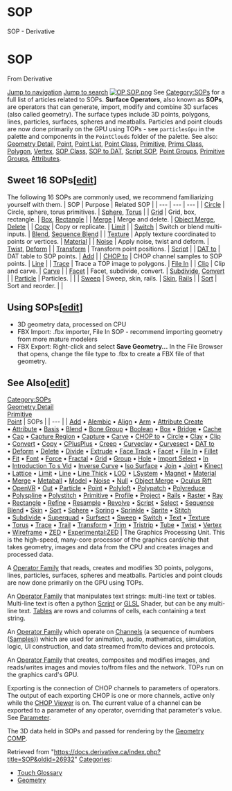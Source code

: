 

# SOP

SOP - Derivative




# SOP
From Derivative

[Jump to navigation](#mw-head)
[Jump to search](#searchInput)
[![OP SOP.png](images/e/e6/OP_SOP.png)](File_OP_SOP.html)
See [Category:SOPs](https://docs.derivative.ca/index.php?title=Category:SOPs&action=edit&redlink=1 "Category:SOPs (page does not exist)") for a full list of articles related to SOPs.
**Surface Operators**, also known as **SOPs**, are operators that can generate, import, modify and combine 3D surfaces (also called geometry). The surface types include 3D points, polygons, lines, particles, surfaces, spheres and meatballs. Particles and point clouds are now done primarily on the GPU using TOPs - see `particlesGpu` in the palette and components in the `PointClouds` folder of the palette.
See also: [Geometry Detail](Geometry_Detail.html "Geometry Detail"), [Point](Point.html "Point"), [Point List](Point_List.html "Point List"), [Point Class](Point_Class.html "Point Class"), [Primitive](Primitive.html "Primitive"), [Prims Class](Prims_Class.html "Prims Class"), [Polygon](Polygon.html "Polygon"), [Vertex](Vertex.html "Vertex"), [SOP Class](SOP_Class.html "SOP Class"), [SOP to DAT](SOP_to_DAT.html "SOP to DAT"), [Script SOP](Script_SOP.html "Script SOP"), [Point Groups](Point_Group.html "Point Group"), [Primitive Groups](Primitive_Group.html "Primitive Group"), [Attributes](https://docs.derivative.ca/index.php?title=Attributes&action=edit&redlink=1 "Attributes (page does not exist)").
  

## Sweet 16 SOPs[[edit](https://docs.derivative.ca/index.php?title=SOP&action=edit&section=1 "Edit section: Sweet 16 SOPs")]
The following 16 SOPs are commonly used, we recommend familiarizing yourself with them.
| SOP | Purpose | Related SOP |
| --- | --- | --- |
| [Circle](Circle_SOP.html "Circle SOP") | Circle, sphere, torus primitives. | [Sphere](Sphere_SOP.html "Sphere SOP"), [Torus](Torus_SOP.html "Torus SOP") |
| [Grid](Grid_SOP.html "Grid SOP") | Grid, box, rectangle. | [Box](Box_SOP.html "Box SOP"), [Rectangle](Rectangle_SOP.html "Rectangle SOP") |
| [Merge](Merge_SOP.html "Merge SOP") | Merge and delete. | [Object Merge](Object_Merge_SOP.html "Object Merge SOP"), [Delete](Delete_SOP.html "Delete SOP") |
| [Copy](Copy_SOP.html "Copy SOP") | Copy or replicate. | [Limit](Limit_SOP.html "Limit SOP") |
| [Switch](Switch_SOP.html "Switch SOP") | Switch or blend multi-inputs. | [Blend](Blend_SOP.html "Blend SOP"), [Sequence Blend](Sequence_Blend_SOP.html "Sequence Blend SOP") |
| [Texture](Texture_SOP.html "Texture SOP") | Apply texture coordinated to points or vertices. | [Material](Material_SOP.html "Material SOP") |
| [Noise](Noise_SOP.html "Noise SOP") | Apply noise, twist and deform. | [Twist](Twist_SOP.html "Twist SOP"), [Deform](Deform_SOP.html "Deform SOP") |
| [Transform](Transform_SOP.html "Transform SOP") | Transform point positions. | [Script](Script_SOP.html "Script SOP") |
| [DAT to](DAT_to_SOP.html "DAT to SOP") | DAT table to SOP points. | [Add](Add_SOP.html "Add SOP") |
| [CHOP to](CHOP_to_SOP.html "CHOP to SOP") | CHOP channel samples to SOP points. | [Line](Line_SOP.html "Line SOP") |
| [Trace](Trace_SOP.html "Trace SOP") | Trace a TOP image to polygons. | [File In](File_In_SOP.html "File In SOP") |
| [Clip](Clip_SOP.html "Clip SOP") | Clip and carve. | [Carve](Carve_SOP.html "Carve SOP") |
| [Facet](Facet_SOP.html "Facet SOP") | Facet, subdivide, convert. | [Subdivide](Subdivide_SOP.html "Subdivide SOP"), [Convert](Convert_SOP.html "Convert SOP") |
| [Particle](Particle_SOP.html "Particle SOP") | Particles. |  |
| [Sweep](Sweep_SOP.html "Sweep SOP") | Sweep, skin, rails. | [Skin](Skin_SOP.html "Skin SOP"), [Rails](Rails_SOP.html "Rails SOP") |
| [Sort](Sort_SOP.html "Sort SOP") | Sort and reorder. |  |
## Using SOPs[[edit](https://docs.derivative.ca/index.php?title=SOP&action=edit&section=2 "Edit section: Using SOPs")]
* 3D geometry data, processed on CPU
* FBX Import: .fbx importer, File In SOP - recommend importing geometry from more mature modelers
* FBX Export: Right-click and select **Save Geometry...** In the File Browser that opens, change the file type to .fbx to create a FBX file of that geometry.
## See Also[[edit](https://docs.derivative.ca/index.php?title=SOP&action=edit&section=3 "Edit section: See Also")]
[Category:SOPs](https://docs.derivative.ca/index.php?title=Category:SOPs&action=edit&redlink=1 "Category:SOPs (page does not exist)")  
[Geometry Detail](Geometry_Detail.html "Geometry Detail")  
[Primitive](Primitive.html "Primitive")  
[Point](Point.html "Point")
| SOPs |
| --- |
| [Add](Add_SOP.html "Add SOP") • [Alembic](Alembic_SOP.html "Alembic SOP") • [Align](Align_SOP.html "Align SOP") • [Arm](Arm_SOP.html "Arm SOP") • [Attribute Create](Attribute_Create_SOP.html "Attribute Create SOP") • [Attribute](Attribute_SOP.html "Attribute SOP") • [Basis](Basis_SOP.html "Basis SOP") • [Blend](Blend_SOP.html "Blend SOP") • [Bone Group](Bone_Group_SOP.html "Bone Group SOP") • [Boolean](Boolean_SOP.html "Boolean SOP") • [Box](Box_SOP.html "Box SOP") • [Bridge](Bridge_SOP.html "Bridge SOP") • [Cache](Cache_SOP.html "Cache SOP") • [Cap](Cap_SOP.html "Cap SOP") • [Capture Region](Capture_Region_SOP.html "Capture Region SOP") • [Capture](Capture_SOP.html "Capture SOP") • [Carve](Carve_SOP.html "Carve SOP") • [CHOP to](CHOP_to_SOP.html "CHOP to SOP") • [Circle](Circle_SOP.html "Circle SOP") • [Clay](Clay_SOP.html "Clay SOP") • [Clip](Clip_SOP.html "Clip SOP") • [Convert](Convert_SOP.html "Convert SOP") • [Copy](Copy_SOP.html "Copy SOP") • [CPlusPlus](CPlusPlus_SOP.html "CPlusPlus SOP") • [Creep](Creep_SOP.html "Creep SOP") • [Curveclay](Curveclay_SOP.html "Curveclay SOP") • [Curvesect](Curvesect_SOP.html "Curvesect SOP") • [DAT to](DAT_to_SOP.html "DAT to SOP") • [Deform](Deform_SOP.html "Deform SOP") • [Delete](Delete_SOP.html "Delete SOP") • [Divide](Divide_SOP.html "Divide SOP") • [Extrude](Extrude_SOP.html "Extrude SOP") • [Face Track](Face_Track_SOP.html "Face Track SOP") • [Facet](Facet_SOP.html "Facet SOP") • [File In](File_In_SOP.html "File In SOP") • [Fillet](Fillet_SOP.html "Fillet SOP") • [Fit](Fit_SOP.html "Fit SOP") • [Font](Font_SOP.html "Font SOP") • [Force](Force_SOP.html "Force SOP") • [Fractal](Fractal_SOP.html "Fractal SOP") • [Grid](Grid_SOP.html "Grid SOP") • [Group](Group_SOP.html "Group SOP") • [Hole](Hole_SOP.html "Hole SOP") • [Import Select](Import_Select_SOP.html "Import Select SOP") • [In](In_SOP.html "In SOP") • [Introduction To s Vid](Introduction_To_SOPs_Vid.html "Introduction To SOPs Vid") • [Inverse Curve](Inverse_Curve_SOP.html "Inverse Curve SOP") • [Iso Surface](Iso_Surface_SOP.html "Iso Surface SOP") • [Join](Join_SOP.html "Join SOP") • [Joint](Joint_SOP.html "Joint SOP") • [Kinect](Kinect_SOP.html "Kinect SOP") • [Lattice](Lattice_SOP.html "Lattice SOP") • [Limit](Limit_SOP.html "Limit SOP") • [Line](Line_SOP.html "Line SOP") • [Line Thick](Line_Thick_SOP.html "Line Thick SOP") • [LOD](LOD_SOP.html "LOD SOP") • [LSystem](LSystem_SOP.html "LSystem SOP") • [Magnet](Magnet_SOP.html "Magnet SOP") • [Material](Material_SOP.html "Material SOP") • [Merge](Merge_SOP.html "Merge SOP") • [Metaball](Metaball_SOP.html "Metaball SOP") • [Model](Model_SOP.html "Model SOP") • [Noise](Noise_SOP.html "Noise SOP") • [Null](Null_SOP.html "Null SOP") • [Object Merge](Object_Merge_SOP.html "Object Merge SOP") • [Oculus Rift](Oculus_Rift_SOP.html "Oculus Rift SOP") • [OpenVR](OpenVR_SOP.html "OpenVR SOP") • [Out](Out_SOP.html "Out SOP") • [Particle](Particle_SOP.html "Particle SOP") • [Point](Point_SOP.html "Point SOP") • [Polyloft](Polyloft_SOP.html "Polyloft SOP") • [Polypatch](Polypatch_SOP.html "Polypatch SOP") • [Polyreduce](Polyreduce_SOP.html "Polyreduce SOP") • [Polyspline](Polyspline_SOP.html "Polyspline SOP") • [Polystitch](Polystitch_SOP.html "Polystitch SOP") • [Primitive](Primitive_SOP.html "Primitive SOP") • [Profile](Profile_SOP.html "Profile SOP") • [Project](Project_SOP.html "Project SOP") • [Rails](Rails_SOP.html "Rails SOP") • [Raster](Raster_SOP.html "Raster SOP") • [Ray](Ray_SOP.html "Ray SOP") • [Rectangle](Rectangle_SOP.html "Rectangle SOP") • [Refine](Refine_SOP.html "Refine SOP") • [Resample](Resample_SOP.html "Resample SOP") • [Revolve](Revolve_SOP.html "Revolve SOP") • [Script](Script_SOP.html "Script SOP") • [Select](Select_SOP.html "Select SOP") • [Sequence Blend](Sequence_Blend_SOP.html "Sequence Blend SOP") • [Skin](Skin_SOP.html "Skin SOP") • [Sort](Sort_SOP.html "Sort SOP") • [Sphere](Sphere_SOP.html "Sphere SOP") • [Spring](Spring_SOP.html "Spring SOP") • [Sprinkle](Sprinkle_SOP.html "Sprinkle SOP") • [Sprite](Sprite_SOP.html "Sprite SOP") • [Stitch](Stitch_SOP.html "Stitch SOP") • [Subdivide](Subdivide_SOP.html "Subdivide SOP") • [Superquad](Superquad_SOP.html "Superquad SOP") • [Surfsect](Surfsect_SOP.html "Surfsect SOP") • [Sweep](Sweep_SOP.html "Sweep SOP") • [Switch](Switch_SOP.html "Switch SOP") • [Text](Text_SOP.html "Text SOP") • [Texture](Texture_SOP.html "Texture SOP") • [Torus](Torus_SOP.html "Torus SOP") • [Trace](Trace_SOP.html "Trace SOP") • [Trail](Trail_SOP.html "Trail SOP") • [Transform](Transform_SOP.html "Transform SOP") • [Trim](Trim_SOP.html "Trim SOP") • [Tristrip](Tristrip_SOP.html "Tristrip SOP") • [Tube](Tube_SOP.html "Tube SOP") • [Twist](Twist_SOP.html "Twist SOP") • [Vertex](Vertex_SOP.html "Vertex SOP") • [Wireframe](Wireframe_SOP.html "Wireframe SOP") • [ZED](ZED_SOP.html "ZED SOP") • [Experimental:ZED](Experimental_ZED_SOP.html "Experimental:ZED SOP") |
The Graphics Processing Unit. This is the high-speed, many-core processor of the graphics card/chip that takes geometry, images and data from the CPU and creates images and processed data.

A [Operator Family](Operator_Family.html "Operator Family") that reads, creates and modifies 3D points, polygons, lines, particles, surfaces, spheres and meatballs. Particles and point clouds are now done primarily on the GPU using TOPs.

An [Operator Family](Operator_Family.html "Operator Family") that manipulates text strings: multi-line text or tables. Multi-line text is often a python [Script](Script.html "Script") or [GLSL](GLSL.html "GLSL") Shader, but can be any multi-line text. [Tables](Table_DAT.html "Table DAT") are rows and columns of cells, each containing a text string.

An [Operator Family](Operator_Family.html "Operator Family") which operate on [Channels](Channel.html "Channel") (a sequence of numbers ([Samples](Sample.html "Sample"))) which are used for animation, audio, mathematics, simulation, logic, UI construction, and data streamed from/to devices and protocols.

An [Operator Family](Operator_Family.html "Operator Family") that creates, composites and modifies images, and reads/writes images and movies to/from files and the network. TOPs run on the graphics card's GPU.

Exporting is the connection of CHOP channels to parameters of operators. The output of each exporting CHOP is one or more channels, active only while the [CHOP Viewer](CHOP_Viewer.html "CHOP Viewer") is on. The current value of a channel can be exported to a parameter of any operator, overriding that parameter's value. See [Parameter](Parameter.html "Parameter").

The 3D data held in SOPs and passed for rendering by the [Geometry COMP](Geometry_COMP.html "Geometry COMP").

Retrieved from "<https://docs.derivative.ca/index.php?title=SOP&oldid=26932>"
[Categories](Special_Categories.html "Special:Categories"):
* [Touch Glossary](Category_Touch_Glossary.html "Category:Touch Glossary")
* [Geometry](Category_Geometry.html "Category:Geometry")